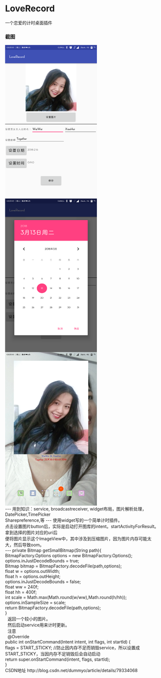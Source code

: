 # LoveRecord
一个恋爱的计时桌面插件<br>
<h3>截图</h3>
 <img src="/src/mainset.png" width = "300" height = "500" alt="主界面" align=left />
 <img src="/src/date.png" width = "300" height = "500" alt="设置日期" align=left />
  <img src="/src/desktop.png" width = "300" height = "500" alt="桌面效果" align=center />
<br>
---
用到知识：service, broadcastreceiver, widget布局，图片解析处理，DatePicker,TimePicker<br>
Sharepreference,等
---
使用widget写的一个简单计时插件。<br>
点击设置图片button后，实际是启动打开图库的intent。startActivityForResult。拿到选择的图片对应的uri后<br>
便将图片显示这个ImageView中，其中涉及到压缩图片，因为图片内存可能太大，然后导致oom。<br>
---
 private Bitmap getSmallBitmap(String path){<br>
        BitmapFactory.Options options = new BitmapFactory.Options();<br>
        options.inJustDecodeBounds = true;<br>
        Bitmap bitmap = BitmapFactory.decodeFile(path,options);<br>
        float w = options.outWidth;<br>
        float h = options.outHeight;<br>
        options.inJustDecodeBounds = false;<br>
        float ww = 240f;<br>
        float hh = 400f;<br>
        int scale = Math.max(Math.round(w/ww),Math.round(h/hh));<br>
        options.inSampleSize = scale;<br>
        return BitmapFactory.decodeFile(path,options);<br>
    }<br>
   返回一个较小的图片。<br>
   然后启动service用来计时更新。<br>
   注意<br>
   @Override<br>
public int onStartCommand(Intent intent, int flags, int startId) {<br>
flags = START_STICKY; //防止因内存不足而销毁service，所以设置成START_STICKY，当因内存不足销毁后会自动启动<br>
return super.onStartCommand(intent, flags, startId);<br>
}
<br>
CSDN地址  http://blog.csdn.net/dummyo/article/details/79334068
